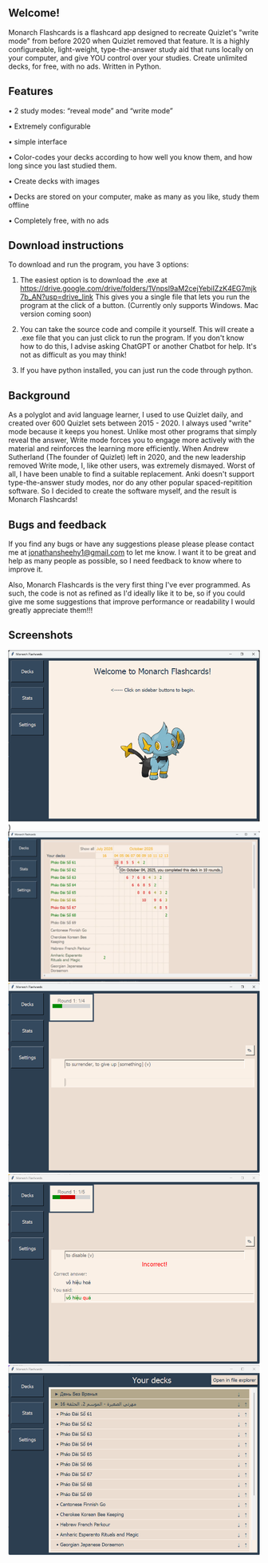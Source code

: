 ## Welcome!

Monarch Flashcards is a flashcard app designed to recreate Quizlet's "write mode" from before 2020 when Quizlet removed that feature.
It is a highly configureable, light-weight, type-the-answer study aid that runs locally on your computer, and give YOU control over your studies.
Create unlimited decks, for free, with no ads.
Written in Python.

## Features

•	2 study modes: “reveal mode” and “write mode”

•	Extremely configurable

•	simple interface

•	Color-codes your decks according to how well you know them, and how long since you last studied them.

•	Create decks with images

•	Decks are stored on your computer, make as many as you like, study them offline

•	Completely free, with no ads

## Download instructions

To download and run the program, you have 3 options:
1) The easiest option is to download the .exe at https://drive.google.com/drive/folders/1Vnpsl9aM2cejYebiIZzK4EG7mjk7b_AN?usp=drive_link
   This gives you a single file that lets you run the program at the click of a button. (Currently only supports Windows. Mac version coming soon)

2) You can take the source code and compile it yourself. This will create a .exe file that you can just click to run the program.
    If you don't know how to do this, I advise asking ChatGPT or another Chatbot for help. It's not as difficult as you may think!

3) If you have python installed, you can just run the code through python.

## Background

As a polyglot and avid language learner, I used to use Quizlet daily, and created over 600 Quizlet sets between 2015 - 2020.
I always used "write" mode because it keeps you honest. Unlike most other programs that simply reveal the answer, Write mode forces you to engage more actively with the material and reinforces the learning more efficiently.
When Andrew Sutherland (The founder of Quizlet) left in 2020, and the new leadership removed Write mode, I, like other users, was extremely dismayed.
Worst of all, I have been unable to find a suitable replacement. Anki doesn't support type-the-answer study modes, nor do any other popular spaced-repitition software.
So I decided to create the software myself, and the result is Monarch Flashcards!

## Bugs and feedback

If you find any bugs or have any suggestions please please please contact me at jonathansheehy1@gmail.com to let me know.
I want it to be great and help as many people as possible, so I need feedback to know where to improve it.

Also, Monarch Flashcards is the very first thing I've ever programmed.
As such, the code is not as refined as I'd ideally like it to be, so if you could give me some suggestions that improve performance or readability I would greatly appreciate them!!!

## Screenshots

![Monarch Flashcards Title Screen.png](https://github.com/booloff/Monarch-Flashcards/blob/main/Monarch%20Flashcards%20Title%20Screen.png))
![Stats Screen](https://github.com/booloff/Monarch-Flashcards/blob/main/Monarch%20Flashcards%20Stats%20Screen.png)
![Write Mode](https://github.com/booloff/Monarch-Flashcards/blob/main/Monarch%20Flashcards%20Write%20Mode.png)
![Incorrect answer](https://github.com/booloff/Monarch-Flashcards/blob/main/Monarch%20Flashcards%20Incorrect%20Answer.png)
![Decks screen](https://github.com/booloff/Monarch-Flashcards/blob/main/Monarch%20Flashcards%20Decks%20Screen.png)
